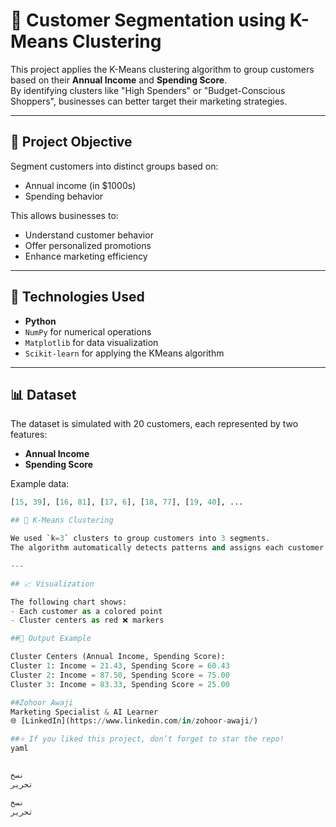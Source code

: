 # 🧠 Customer Segmentation using K-Means Clustering

This project applies the K-Means clustering algorithm to group customers based on their **Annual Income** and **Spending Score**.  
By identifying clusters like "High Spenders" or "Budget-Conscious Shoppers", businesses can better target their marketing strategies.

---

## 📌 Project Objective

Segment customers into distinct groups based on:
- Annual income (in $1000s)
- Spending behavior

This allows businesses to:
- Understand customer behavior
- Offer personalized promotions
- Enhance marketing efficiency

---

## 🧪 Technologies Used

- **Python**
- `NumPy` for numerical operations
- `Matplotlib` for data visualization
- `Scikit-learn` for applying the KMeans algorithm

---

## 📊 Dataset

The dataset is simulated with 20 customers, each represented by two features:
- **Annual Income**
- **Spending Score**

Example data:
```python
[15, 39], [16, 81], [17, 6], [18, 77], [19, 40], ...

## 🧮 K-Means Clustering

We used `k=3` clusters to group customers into 3 segments.  
The algorithm automatically detects patterns and assigns each customer to one of the clusters.

---

## 📈 Visualization

The following chart shows:
- Each customer as a colored point
- Cluster centers as red ❌ markers

##🧠 Output Example

Cluster Centers (Annual Income, Spending Score):
Cluster 1: Income = 21.43, Spending Score = 60.43
Cluster 2: Income = 87.50, Spending Score = 75.00
Cluster 3: Income = 83.33, Spending Score = 25.00

##Zohoor Awaji
Marketing Specialist & AI Learner
🌐 [LinkedIn](https://www.linkedin.com/in/zohoor-awaji/)

##⭐️ If you liked this project, don’t forget to star the repo!
yaml


نسخ
تحرير

نسخ
تحرير
